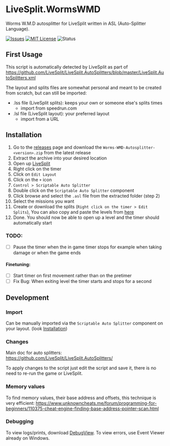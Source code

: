 # LiveSplit.WormsWMD
Worms W.M.D autosplitter for LiveSplit written in ASL (Auto-Splitter Language).

<!-- PROJECT SHIELDS -->
[![Issues][issues-shield]][issues-url]
[![MIT License][license-shield]][license-url]
![Status](https://img.shields.io/badge/status-beta-blue)

## First Usage

This script is automatically detected by LiveSplit as part of https://github.com/LiveSplit/LiveSplit.AutoSplitters/blob/master/LiveSplit.AutoSplitters.xml

The layout and splits files are somewhat personal and meant to be created from scratch, but can still be imported:
 - .lss file (LiveSplit splits): keeps your own or someone else's splits times
    - import from speedrun.com
 - .lsl file (LiveSplit layout): your preferred layout
    - import from a URL

## Installation
  1. Go to the [releases](https://github.com/stephanebruckert/LiveSplit.WormsWMD/releases/) page and download the `Worms-WMD-Autosplitter-<version>.zip` from the latest release
  2. Extract the archive into your desired location
  3. Open up [LiveSplit](https://livesplit.org/)
  4. Right click on the timer
  5. Click on `Edit Layout`
  6. Click on the `+` icon
  7. `Control > Scriptable Auto Splitter`
  8. Double click on the `Scriptable Auto Splitter` component
  9. Click browse and select the `.asl` file from the extracted folder (step 2)
  10. Select the missions you want
  11. Create or download the splits (`Right click on the timer > Edit Splits`), You can also copy and paste the levels from [here](https://docs.google.com/spreadsheets/d/1wLOU4FbLXlK7e3cd_i5Iwp5cv3UWQyyUSuk-VmZqfHk/edit?usp=sharing)
  12. Done. You should now be able to open up a level and the timer should automatically start

### TODO:
- [ ] Pause the timer when the in game timer stops for example when taking damage or when the game ends
  
#### Finetuning:
- [ ] Start timer on first movement rather than on the pretimer
- [ ] Fix Bug: When exiting level the timer starts and stops for a second

## Development

### Import

Can be manually imported via the `Scriptable Auto Splitter` component on your layout. (look [Installation](#installation))

### Changes

Main doc for auto splitters: https://github.com/LiveSplit/LiveSplit.AutoSplitters/

To apply changes to the script just edit the script and save it, there is no need to re-run the game or LiveSplit.

### Memory values

To find memory values, their base address and offsets, this technique is very efficient: https://www.unknowncheats.me/forum/programming-for-beginners/110375-cheat-engine-finding-base-address-pointer-scan.html

### Debugging

To view logs/prints, download [DebugView](https://learn.microsoft.com/en-us/sysinternals/downloads/debugview).
To view errors, use Event Viewer already on Windows.


<!-- VARIABLES -->
[issues-shield]: https://img.shields.io/github/issues/stephanebruckert/LiveSplit.WormsWMD.svg
[issues-url]: https://github.com/stephanebruckert/LiveSplit.WormsWMD/issues
[license-shield]: https://img.shields.io/github/license/stephanebruckert/LiveSplit.WormsWMD
[license-url]: https://github.com/stephanebruckert/LiveSplit.WormsWMD/blob/master/LICENSE

